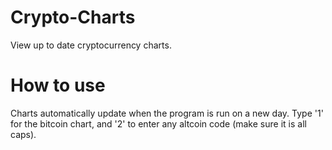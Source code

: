 # Crypto-Charts
View up to date cryptocurrency charts.

# How to use
Charts automatically update when the program is run on a new day. Type '1' for the bitcoin chart, and '2' to enter any altcoin code (make sure it is all caps).
